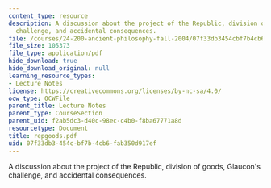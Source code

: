 ```yaml
---
content_type: resource
description: A discussion about the project of the Republic, division of goods, Glaucon's
  challenge, and accidental consequences.
file: /courses/24-200-ancient-philosophy-fall-2004/07f33db3454cbf7b4cb6fab350d917ef_repgoods.pdf
file_size: 105373
file_type: application/pdf
hide_download: true
hide_download_original: null
learning_resource_types:
- Lecture Notes
license: https://creativecommons.org/licenses/by-nc-sa/4.0/
ocw_type: OCWFile
parent_title: Lecture Notes
parent_type: CourseSection
parent_uid: f2ab5dc3-d40c-98ec-c4b0-f8ba67771a8d
resourcetype: Document
title: repgoods.pdf
uid: 07f33db3-454c-bf7b-4cb6-fab350d917ef
---
```

A discussion about the project of the Republic, division of goods, Glaucon's challenge, and accidental consequences.